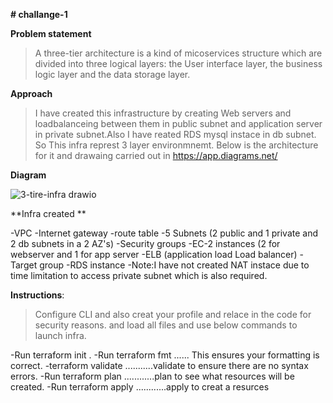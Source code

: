 **# challange-1**

**Problem statement**

>A three-tier architecture is a kind of  micoservices structure which are divided  into three logical layers: the User interface layer, the business logic layer and the data storage layer.

**Approach**

>I have created this infrastructure by creating Web servers and loadbalanceing between them in public subnet and application server in private subnet.Also I have reated RDS mysql instace in db subnet. 
So This infra represt  3 layer environmnemt.
Below is the architecture for it and drawaing carried out in https://app.diagrams.net/

**Diagram**


![3-tire-infra drawio](https://user-images.githubusercontent.com/96169630/146349894-4e8a3984-a652-4572-bd83-922e6bdcf5a6.png)






**Infra created **

-VPC
-Internet gateway
-route table
-5 Subnets (2 public and 1 private and 2 db subnets in a 2 AZ's)
-Security groups
-EC-2 instances (2 for webserver and 1 for app server
-ELB (application load  Load balancer)
-Target group
-RDS instance
-Note:I have not created NAT instace due to time limitation to access private subnet which is also required.

**Instructions**:

>Configure CLI and also creat your profile and relace in the code for security reasons.
>and load all files and use below commands to launch infra.


-Run terraform init .
-Run terraform fmt               ...... This ensures your formatting is correct.
-terraform validate              ...........validate to ensure there are no syntax errors.
-Run terraform plan                  ............plan to see what resources will be created.
-Run terraform apply                  ............apply to creat a resurces
